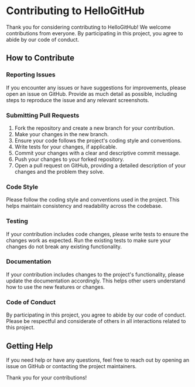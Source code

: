 # Contributing to HelloGitHub

Thank you for considering contributing to HelloGitHub! We welcome contributions from everyone. By participating in this project, you agree to abide by our code of conduct.

## How to Contribute

### Reporting Issues

If you encounter any issues or have suggestions for improvements, please open an issue on GitHub. Provide as much detail as possible, including steps to reproduce the issue and any relevant screenshots.

### Submitting Pull Requests

1. Fork the repository and create a new branch for your contribution.
2. Make your changes in the new branch.
3. Ensure your code follows the project's coding style and conventions.
4. Write tests for your changes, if applicable.
5. Commit your changes with a clear and descriptive commit message.
6. Push your changes to your forked repository.
7. Open a pull request on GitHub, providing a detailed description of your changes and the problem they solve.

### Code Style

Please follow the coding style and conventions used in the project. This helps maintain consistency and readability across the codebase.

### Testing

If your contribution includes code changes, please write tests to ensure the changes work as expected. Run the existing tests to make sure your changes do not break any existing functionality.

### Documentation

If your contribution includes changes to the project's functionality, please update the documentation accordingly. This helps other users understand how to use the new features or changes.

### Code of Conduct

By participating in this project, you agree to abide by our code of conduct. Please be respectful and considerate of others in all interactions related to this project.

## Getting Help

If you need help or have any questions, feel free to reach out by opening an issue on GitHub or contacting the project maintainers.

Thank you for your contributions!
